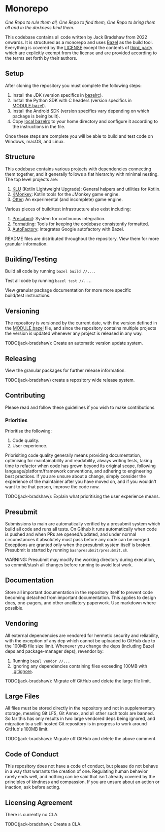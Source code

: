 # Monorepo

_One Repo to rule them all, One Repo to find them, One Repo to bring them all and in the darkness
bind them._

This codebase contains all code written by Jack Bradshaw from 2022 onwards. It is structured as a
monorepo and uses [Bazel](https://bazel.build) as the build tool. Everything is covered by the
[LICENSE](LICENSE) except the contents of [third_party](third_party) which are explicitly exempt from the
license and are provided according to the terms set forth by their authors.

## Setup

After cloning the repository you must complete the following steps:

1. Install the JDK (version specifics in [bazelrc](.bazelrc)).
1. Install the Python SDK with C headers (version specifics in [MODULE.bazel](MODULE.bazel)).
1. Install the Android SDK (version specifics vary depending on which package is being built).
1. Copy [local bazelrc](local_bazelrc) to your home directory and configure it according to the
   instructions in the file.

Once these steps are complete you will be able to build and test code on Windows, macOS, and Linux.

## Structure

This codebase contains various projects with dependencies connecting them together, and it
generally follows a flat hierarchy with minimal nesting. The top level projects are:

1. [KLU](java/klu) (Kotlin Lightweight Upgrade): General helpers and utilities for Kotlin.
1. [KMonkey](java/kmonkey): Kotlin tools for the JMonkey game engine.
1. [Otter](java/otter): An experimental (and incomplete) game engine.

Various pieces of build/test infrastructure also exist including:

1. [Presubmit](presubmit): System for continuous integration.
1. [Formatting](formatting): Tools for keeping the codebase consistently formatted.
1. [AutoFactory](autofactory): Integrates Google autofactory with Bazel.

README files are distributed throughout the repository. View them for more granular information.

## Building/Testing

Build all code by running `bazel build //...`.

Test all code by running `bazel test //...`.

View granular package documentation for more more specific build/test instructions.

## Versioning

The repository is versioned by the current date, with the version defined in the [MODULE.bazel](MODULE.bazel) file,
and since the repository contains multiple projects the version is updated whenever any project
is released in any way.

TODO(jack-bradshaw): Create an automatic version update system.

## Releasing

View the granular packages for further release information.

TODO(jack-bradshaw) create a repository wide release system.

## Contributing

Please read and follow these guidelines if you wish to make contributions.

### Priorities

Prioritise the following:

1. Code quality.
2. User experience.

Priorisiting code quality generally means providing documentation, optimising for maintainability
and readability, always writing tests, taking time to refactor when code has grown beyond its
original scope, following language/platform/framework conventions, and adhering to engineering
best practices. If you are unsure about a change, simply consider the experience of the
maintainer after you have moved on, and if you wouldn't want to be that person, improve the code
now.

TODO(jack-bradshaw): Explain what prioritising the user experience means.

## Presubmit

Submissions to main are automatically verified by a presubmit system which build all code and runs
all tests. On Github it runs automatically when code is pushed and when PRs are opened/updated, and
under normal circumstances it absolutely must pass before any code can be merged. Exceptions are
granted only when the presubmit system itself is broken. Presubmit is started by running
`bashpresubmit/presubmit.sh`.

WARNING: Presubmit may modify the working directory during execution, so commit/stash all changes
before running to avoid lost work.

## Documentation

Store all important documentation in the repository itself to prevent code becoming detached from
important documentation. This applies to design docs, one-pagers, and other ancillatory paperwork.
Use markdown where possible.

## Vendoring

All external dependencies are vendored for hermetic security and reliability, with the exception of
any dep which cannot be uploaded to GitHub due to the 100MB file size limit. Whenever you change the
deps (including Bazel deps and package-manager deps), revendor by:

1. Running `bazel vendor //...`
2. Ignoring any dependencies containing files exceeding 100MB with [.gitignore](.gitignore).

TODO(jack-bradshaw): Migrate off GitHub and delete the large file limit.

## Large Files

All files must be stored directly in the repository and not in supplementary storage, meaning Git
LFS, Git Annex, and all other such tools are banned. So far this has only results in two large
vendored deps being ignored, and migration to a self-hosted Git repository is in progress to work
around GitHub's 100MB limit.

TODO(jack-bradshaw): Migrate off GitHub and delete the above comment.

## Code of Conduct

This repository does not have a code of conduct, but please do not behave in a way that warrants the
creation of one. Regulating human behavior rarely ends well, and nothing can be said that isn't
already covered by the principles of kindness and compassion. If you are unsure about an action or
inaction, ask before acting.

## Licensing Agreement

There is currently no CLA.

TODO(jack-bradshaw): Create a CLA.
